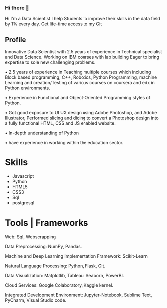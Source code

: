 ### Hi there 👋

<!--
**Akansha-yadav24/Akansha-yadav24** is a ✨ _special_ ✨ repository because its `README.md` (this file) appears on your GitHub profile.

Here are some ideas to get you started:

- 🔭 I’m currently working on ...
- 🌱 I’m currently learning ...
- 👯 I’m looking to collaborate on ...
- 🤔 I’m looking for help with ...
- 💬 Ask me about ...
- 📫 How to reach me: ...
- 😄 Pronouns: ...
- ⚡ Fun fact: ...
-->


Hi  I'm a Data Scientist
I help Students to improve their skills in the data field by 1% every day.
Get life-time access to my Git 

## Profile
Innovative Data Scientist with 2.5 years of experience in Technical specialist and Data Science. Working on IBM courses with lab building Eager to bring expertise to sole new challenging problems.

• 2.5 years of experience in Teaching multiple courses which including Block based programming, C++, Robotics, Python Programming, machine Learning and creation/Testing of various courses on coursera and edx in Python environments.

• Experience in Functional and Object-Oriented Programming styles of Python.

• Got good exposure to UI UX design using Adobe Photoshop, and Adobe Illustrator, Performed slicing and dicing to convert a Photoshop design into a fully functional HTML, CSS and JS enabled website.

• In-depth understanding of Python

• have experience in working within the education sector.

# Skills
* Javascript 
* Python 
* HTML5 
* CSS3 
* Sql 
* postgresql


# Tools | Frameworks
Web: Sql, Webscrapping

Data Preprocessing: NumPy, Pandas.

Machine and Deep Learning Implementation Framework: Scikit-Learn

Natural Language Processing: Python, Flask, Git.

Data Visualization: Matplotlib, Tableau, Seaborn, PowerBI.

Cloud Services: Google Colaboratory, Kaggle kernel.

Integrated Development Environment: Jupyter-Notebook, Sublime Text, PyCharm, Visual Studio code.
